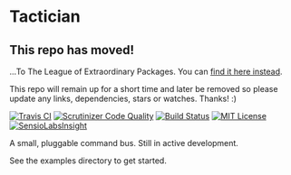 # Tactician

## This repo has moved!
...To The League of Extraordinary Packages. You can [find it here instead](https://github.com/thephpleague/tactician).

This repo will remain up for a short time and later be removed so please update any links, dependencies, stars or watches. Thanks! :)

[![Travis CI](https://api.travis-ci.org/rosstuck/tactician.svg?branch=master)](https://travis-ci.org/rosstuck/tactician)
[![Scrutinizer Code Quality](https://scrutinizer-ci.com/g/rosstuck/tactician/badges/quality-score.png?b=master)](https://scrutinizer-ci.com/g/rosstuck/tactician/?branch=master)
[![Build Status](https://scrutinizer-ci.com/g/rosstuck/tactician/badges/build.png?b=master)](https://scrutinizer-ci.com/g/rosstuck/tactician/build-status/master)
[![MIT License](https://img.shields.io/badge/license-MIT-brightgreen.svg)](https://github.com/rosstuck/tactician/blob/master/LICENSE)
[![SensioLabsInsight](https://insight.sensiolabs.com/projects/54275a78-bc70-4bb3-9ac4-4eee700c6a1c/small.png)](https://insight.sensiolabs.com/projects/54275a78-bc70-4bb3-9ac4-4eee700c6a1c)

A small, pluggable command bus. Still in active development.

See the examples directory to get started.
